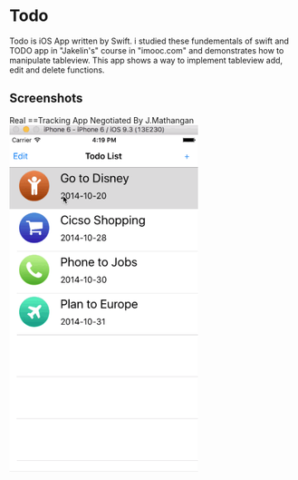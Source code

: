 Todo
==========
Todo is iOS App written by Swift. i studied these fundementals of swift and TODO app in "Jakelin's" course in "imooc.com" and demonstrates how to manipulate tableview. This app shows a way to implement tableview add, edit and delete functions.

## Screenshots
Real ==Tracking App Negotiated By  J.Mathangan
![Todo](./Todo.gif)

